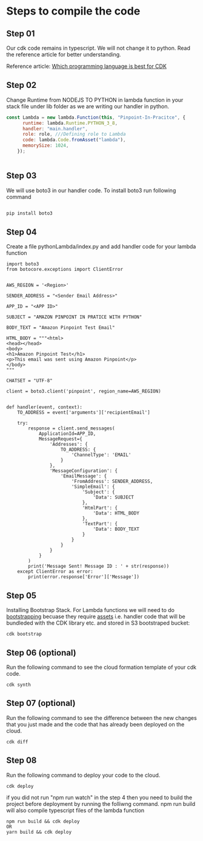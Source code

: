 
# Steps to compile the code

## Step 01

Our cdk code remains in typescript. We will not change it to python. Read the reference article for better understanding.

Reference article:
[Which programming language is best for CDK ](https://awsmaniac.com/which-programming-language-is-the-best-for-aws-cdk/)

## Step 02

Change Runtime from NODEJS TO PYTHON in lambda function in your stack file under lib folder as we are writing our handler in python.

```javascript
const Lambda = new lambda.Function(this, "Pinpoint-In-Pracitce", {
      runtime: lambda.Runtime.PYTHON_3_8,
      handler: "main.handler",
      role: role, ///Defining role to Lambda
      code: lambda.Code.fromAsset("lambda"),
      memorySize: 1024,
    });
    
```

## Step 03
We will use boto3 in our handler code. To install boto3 run following command

```python

pip install boto3

```


## Step 04

Create a file pythonLambda/index.py and add handler code for your lambda function

```
import boto3
from botocore.exceptions import ClientError


AWS_REGION = '<Region>'

SENDER_ADDRESS = "<Sender Email Address>"

APP_ID = "<APP ID>"

SUBJECT = "AMAZON PINPOINT IN PRATICE WITH PYTHON"

BODY_TEXT = "Amazon Pinpoint Test Email"

HTML_BODY = """<html>
<head></head>
<body>
<h1>Amazon Pinpoint Test</h1>
<p>This email was sent using Amazon Pinpoint</p>
</body>
"""

CHATSET = "UTF-8"

client = boto3.client('pinpoint', region_name=AWS_REGION)


def handler(event, context):
    TO_ADDRESS = event['arguments']['recipientEmail']

    try:
        response = client.send_messages(
            ApplicationId=APP_ID,
            MessageRequest={
                'Addresses': {
                    TO_ADDRESS: {
                        'ChannelType': 'EMAIL'
                    }
                },
                'MessageConfiguration': {
                    'EmailMessage': {
                        'FromAddress': SENDER_ADDRESS,
                        'SimpleEmail': {
                            'Subject': {
                                'Data': SUBJECT
                            },
                            'HtmlPart': {
                                'Data': HTML_BODY
                            },
                            'TextPart': {
                                'Data': BODY_TEXT
                            }
                        }
                    }
                }
            }
        )
        print('Message Sent! Message ID : ' + str(response))
    except ClientError as error:
        print(error.response['Error']['Message'])
```

## Step 05
Installing Bootstrap Stack. 
For Lambda functions we will need to do [bootstrapping](https://docs.aws.amazon.com/cdk/latest/guide/bootstrapping.html) becuase they require [assets](https://docs.aws.amazon.com/cdk/latest/guide/assets.html) i.e. handler code that will be bundleded with the CDK library etc. and stored in S3 bootstraped bucket:

```
cdk bootstrap
```


## Step 06 (optional)

Run the following command to see the cloud formation template of your cdk code.

```
cdk synth
```

## Step 07 (optional)

Run the following command to see the difference between the new changes that you just made and the code that has already been deployed on the cloud.
```
cdk diff
```


## Step 08

Run the following command to deploy your code to the cloud. 

```
cdk deploy
```

if you did not run "npm run watch" in the step 4 then you need to build the project before deployment by running the folliwng command. npm run build will also compile typescript files of the lambda function

```
npm run build && cdk deploy
OR
yarn build && cdk deploy
```

